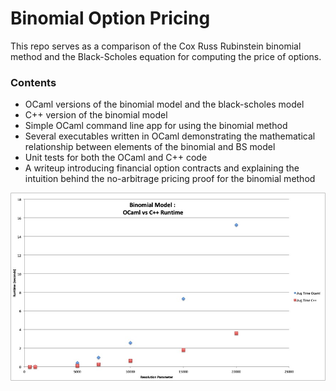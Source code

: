# Binomial Option Pricing #

This repo serves as a comparison of the Cox Russ Rubinstein binomial method and the
Black-Scholes equation for computing the price of options.

### Contents ###
- OCaml versions of the binomial model and the black-scholes model
- C++ version of the binomial model
- Simple OCaml command line app for using the binomial method
- Several executables written in OCaml demonstrating the mathematical
  relationship between elements of the binomial and BS model
- Unit tests for both the OCaml and C++ code
- A writeup introducing financial option contracts and explaining the
  intuition behind the no-arbitrage pricing proof for the binomial method

![Alt text](ocaml_cpp_benchmark.jpg?raw=true "OCaml C++ Benchmark Results")
